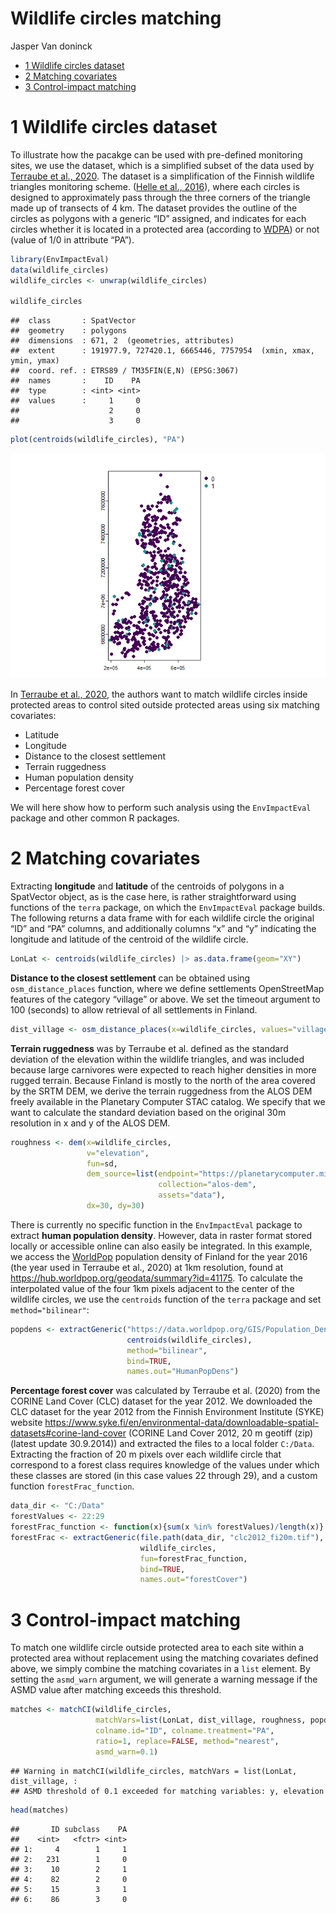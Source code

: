 Wildlife circles matching
================
Jasper Van doninck

- [1 Wildlife circles dataset](#1-wildlife-circles-dataset)
- [2 Matching covariates](#2-matching-covariates)
- [3 Control-impact matching](#3-control-impact-matching)

# 1 Wildlife circles dataset

To illustrate how the pacakge can be used with pre-defined monitoring
sites, we use the dataset, which is a simplified subset of the data used
by [Terraube et al.,
2020](https://www.nature.com/articles/s41467-020-16792-7). The dataset
is a simplification of the Finnish wildlife triangles monitoring scheme.
([Helle et al.,
2016](https://cdnsciencepub.com/doi/10.1139/cjfr-2015-0454)), where each
circles is designed to approximately pass through the three corners of
the triangle made up of transects of 4 km. The dataset provides the
outline of the circles as polygons with a generic “ID” assigned, and
indicates for each circles whether it is located in a protected area
(according to
[WDPA](https://www.protectedplanet.net/en/thematic-areas/wdpa?tab=WDPA))
or not (value of 1/0 in attribute “PA”).

``` r
library(EnvImpactEval)
data(wildlife_circles)
wildlife_circles <- unwrap(wildlife_circles)

wildlife_circles
```

    ##  class       : SpatVector 
    ##  geometry    : polygons 
    ##  dimensions  : 671, 2  (geometries, attributes)
    ##  extent      : 191977.9, 727420.1, 6665446, 7757954  (xmin, xmax, ymin, ymax)
    ##  coord. ref. : ETRS89 / TM35FIN(E,N) (EPSG:3067) 
    ##  names       :    ID    PA
    ##  type        : <int> <int>
    ##  values      :     1     0
    ##                    2     0
    ##                    3     0

``` r
plot(centroids(wildlife_circles), "PA")
```

![](wildlife_circles_matching_files/figure-gfm/unnamed-chunk-1-1.png)<!-- -->

In [Terraube et al.,
2020](https://www.nature.com/articles/s41467-020-16792-7), the authors
want to match wildlife circles inside protected areas to control sited
outside protected areas using six matching covariates:

- Latitude
- Longitude
- Distance to the closest settlement
- Terrain ruggedness
- Human population density
- Percentage forest cover

We will here show how to perform such analysis using the `EnvImpactEval`
package and other common R packages.

# 2 Matching covariates

Extracting **longitude** and **latitude** of the centroids of polygons
in a SpatVector object, as is the case here, is rather straightforward
using functions of the `terra` package, on which the `EnvImpactEval`
package builds. The following returns a data frame with for each
wildlife circle the original “ID” and “PA” columns, and additionally
columns “x” and “y” indicating the longitude and latitude of the
centroid of the wildlife circle.

``` r
LonLat <- centroids(wildlife_circles) |> as.data.frame(geom="XY")
```

**Distance to the closest settlement** can be obtained using
`osm_distance_places` function, where we define settlements
OpenStreetMap features of the category “village” or above. We set the
timeout argument to 100 (seconds) to allow retrieval of all settlements
in Finland.

``` r
dist_village <- osm_distance_places(x=wildlife_circles, values="village+", timeout=100, osm_bbox = "Finland")
```

**Terrain ruggedness** was by Terraube et al. defined as the standard
deviation of the elevation within the wildlife triangles, and was
included because large carnivores were expected to reach higher
densities in more rugged terrain. Because Finland is mostly to the north
of the area covered by the SRTM DEM, we derive the terrain ruggedness
from the ALOS DEM freely available in the Planetary Computer STAC
catalog. We specify that we want to calculate the standard deviation
based on the original 30m resolution in x and y of the ALOS DEM.

``` r
roughness <- dem(x=wildlife_circles,
                 v="elevation",
                 fun=sd,
                 dem_source=list(endpoint="https://planetarycomputer.microsoft.com/api/stac/v1",
                                 collection="alos-dem",
                                 assets="data"),
                 dx=30, dy=30)
```

There is currently no specific function in the `EnvImpactEval` package
to extract **human population density**. However, data in raster format
stored locally or accessible online can also easily be integrated. In
this example, we access the [WorldPop](https://hub.worldpop.org/)
population density of Finland for the year 2016 (the year used in
Terraube et al., 2020) at 1km resolution, found at
<https://hub.worldpop.org/geodata/summary?id=41175>. To calculate the
interpolated value of the four 1km pixels adjacent to the center of the
wildlife circles, we use the `centroids` function of the `terra` package
and set `method="bilinear"`:

``` r
popdens <- extractGeneric("https://data.worldpop.org/GIS/Population_Density/Global_2000_2020_1km/2016/FIN/fin_pd_2016_1km.tif", 
                          centroids(wildlife_circles),
                          method="bilinear",
                          bind=TRUE,
                          names.out="HumanPopDens")
```

**Percentage forest cover** was calculated by Terraube et al. (2020)
from the CORINE Land Cover (CLC) dataset for the year 2012. We
downloaded the CLC dataset for the year 2012 from the Finnish
Environment Institute (SYKE) website
<https://www.syke.fi/en/environmental-data/downloadable-spatial-datasets#corine-land-cover>
(CORINE Land Cover 2012, 20 m geotiff (zip) (latest update 30.9.2014))
and extracted the files to a local folder `C:/Data`. Extracting the
fraction of 20 m pixels over each wildlife circle that correspond to a
forest class requires knowledge of the values under which these classes
are stored (in this case values 22 through 29), and a custom function
`forestFrac_function`.

``` r
data_dir <- "C:/Data"
forestValues <- 22:29
forestFrac_function <- function(x){sum(x %in% forestValues)/length(x)}
forestFrac <- extractGeneric(file.path(data_dir, "clc2012_fi20m.tif"),
                             wildlife_circles,
                             fun=forestFrac_function,
                             bind=TRUE,
                             names.out="forestCover")
```

# 3 Control-impact matching

To match one wildlife circle outside protected area to each site within
a protected area without replacement using the matching covariates
defined above, we simply combine the matching covariates in a `list`
element. By setting the `asmd_warn` argument, we will generate a warning
message if the ASMD value after matching exceeds this threshold.

``` r
matches <- matchCI(wildlife_circles, 
                   matchVars=list(LonLat, dist_village, roughness, popdens, forestFrac), 
                   colname.id="ID", colname.treatment="PA",
                   ratio=1, replace=FALSE, method="nearest",
                   asmd_warn=0.1)
```

    ## Warning in matchCI(wildlife_circles, matchVars = list(LonLat, dist_village, :
    ## ASMD threshold of 0.1 exceeded for matching variables: y, elevation

``` r
head(matches)
```

    ##       ID subclass    PA
    ##    <int>   <fctr> <int>
    ## 1:     4        1     1
    ## 2:   231        1     0
    ## 3:    10        2     1
    ## 4:    82        2     0
    ## 5:    15        3     1
    ## 6:    86        3     0
